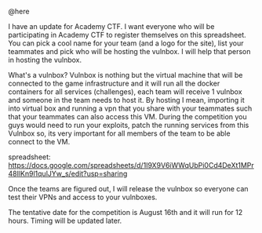 @here

I have an update for Academy CTF. I want everyone who will be participating in Academy CTF to register themselves on this spreadsheet.
You can pick a cool name for your team (and a logo for the site), list your teammates and pick who 
will be hosting the vulnbox. I will help that person in hosting the vulnbox.

What's a vulnbox?
Vulnbox is nothing but the virtual machine that will be connected to the game infrastructure and it
will run all the docker containers for all services (challenges), each team will receive 1 vulnbox
and someone in the team needs to host it. By hosting I mean, importing it into virtual box and running
a vpn that you share with your teammates such that your teammates can also access this VM. During the
competition you guys would need to run your exploits, patch the running services from this Vulnbox
so, its very important for all members of the team to be able connect to the VM.

spreadsheet: https://docs.google.com/spreadsheets/d/1I9X9V6iWWqUbPi0Cd4DeXt1MPr48IlKn9l1qulJYw_s/edit?usp=sharing

Once the teams are figured out, I will release the vulnbox so everyone can test their VPNs and access to your vulnboxes.

The tentative date for the competition is August 16th and it will run for 12 hours. Timing will be updated later.

